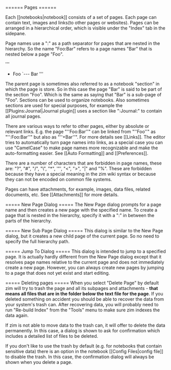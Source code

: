 ====== Pages ======

Each [[notebooks|notebook]] consists of a set of pages. Each page can contain text, images and links(to other pages or websites). Pages can be arranged in a hierarchical order, which is visible under the "Index" tab in the sidepane.

Page names use a ":" as a path separator for pages that are nested in the hierarchy. So the name "Foo:Bar" refers to a page names "Bar" that is nested below a page "Foo".

'''
+ Foo
`--- Bar
'''

The parent page is sometimes also referred to as a notebook "section" in which the page is store. So in this case the page "Bar" is said to be part of the section "Foo". Which is the same as saying that "Bar" is a sub-page of "Foo". Sections can be used to organize notebooks. Also sometimes sections are used for special purposes, for example the [[Plugins:Journal|Journal plugin]] uses a section like ":Journal:" to contain all journal pages.

There are various ways to refer to other pages, either by absolute or relevant links. E.g. the page "''Foo:Bar''" can be linked from "''Foo''" as "'':Foo:Bar''" but also as "''+Bar''". For more details see [[Links]]. The editor tries to automatically turn page names into links, as a special case you can use "CamelCase" to make page names more recognizable and make the auto-formatting easier. See [[Auto Formatting]] and [[Preferences]].

There are a number of characters that are forbidden in page names, these are: "?", "#", "/", "\\", "*", '"', "<", ">", "|" and "%". These are forbidden because they have a special meaning in the zim wiki syntax or because they can not be encoded on common file systems.

Pages can have attachments, for example, images, data files, related documents, etc. See [[Attachments]] for more details.

===== New Page Dialog =====
The New Page dialog prompts for a page name and then creates a new page with the specified name. To create a page that is nested in the hierarchy, specify it with a ":" in between the parts of the hierarchy.

===== New Sub Page Dialog =====
This dialog is similar to the New Page dialog, but it creates a new child page of the current page. So no need to specify the full hierarchy path.

===== Jump To Dialog =====
This dialog is intended to jump to a specified page. It is actually hardly different from the New Page dialog except that it resolves page names relative to the current page and does not immediately create a new page. However, you can always create new pages by jumping to a page that does not yet exist and start editing.

===== Deleting pages =====
When you select "Delete Page" by default zim will try to trash the page and all its subpages and attachments - **that means all files that are in the folder below the text file for the page**. If you deleted something on accident you should be able to recover the data from your system's trash can. After recovering data, you will probably need to run "Re-build Index" from the "Tools" menu to make sure zim indexes the data again.

If zim is not able to move data to the trash can, it will offer to delete the data permanently. In this case, a dialog is shown to ask for confirmation which includes a detailed list of files to be deleted.

If you don't like to use the trash by default (e.g. for notebooks that contain sensitive data) there is an option in the notebook [[Config Files|config file]] to disable the trash. In this case, the confirmation dialog will always be shown when you delete a page.
